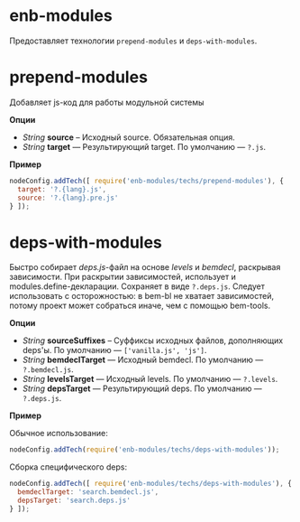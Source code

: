 enb-modules
===========

Предоставляет технологии `prepend-modules` и `deps-with-modules`.

prepend-modules
===============

Добавляет js-код для работы модульной системы

**Опции**
* *String* **source** – Исходный source. Обязательная опция.
* *String* **target** — Результирующий target. По умолчанию — `?.js`.

**Пример**

```javascript
nodeConfig.addTech([ require('enb-modules/techs/prepend-modules'), {
  target: '?.{lang}.js',
  source: '?.{lang}.pre.js'
} ]);
```

deps-with-modules
=================

Быстро собирает *deps.js*-файл на основе *levels* и *bemdecl*, раскрывая зависимости.
При раскрытии зависимостей, использует и modules.define-декларации.
Сохраняет в виде `?.deps.js`.
Следует использовать с осторожностью: в bem-bl не хватает зависимостей, потому проект может собраться иначе, чем с помощью bem-tools.

**Опции**
* *String* **sourceSuffixes** – Суффиксы исходных файлов, дополняющих deps'ы. По умолчанию — `['vanilla.js', 'js']`.
* *String* **bemdeclTarget** — Исходный bemdecl. По умолчанию — `?.bemdecl.js`.
* *String* **levelsTarget** — Исходный levels. По умолчанию — `?.levels`.
* *String* **depsTarget** — Результирующий deps. По умолчанию — `?.deps.js`.

**Пример**

Обычное использование:
```javascript
nodeConfig.addTech(require('enb-modules/techs/deps-with-modules'));
```

Сборка специфического deps:
```javascript
nodeConfig.addTech([ require('enb-modules/techs/deps-with-modules'), {
  bemdeclTarget: 'search.bemdecl.js',
  depsTarget: 'search.deps.js'
} ]);
```
